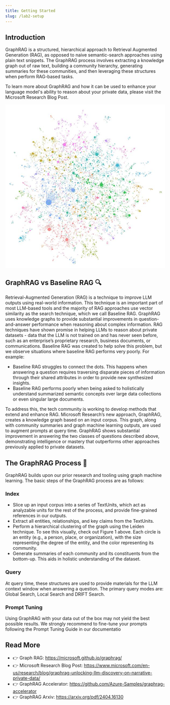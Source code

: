 ```yaml
---
title: Getting Started
slug: /lab2-setup
---
```



## Introduction

GraphRAG is a structured, hierarchical approach to Retrieval Augmented Generation (RAG), as opposed to naive semantic-search approaches using plain text snippets. The GraphRAG process involves extracting a knowledge graph out of raw text, building a community hierarchy, generating summaries for these communities, and then leveraging these structures when perform RAG-based tasks.

To learn more about GraphRAG and how it can be used to enhance your language model's ability to reason about your private data, please visit the Microsoft Research Blog Post.

![alt text](images/graphrag-diagram.png)

## GraphRAG vs Baseline RAG 🔍

Retrieval-Augmented Generation (RAG) is a technique to improve LLM outputs using real-world information. This technique is an important part of most LLM-based tools and the majority of RAG approaches use vector similarity as the search technique, which we call Baseline RAG. GraphRAG uses knowledge graphs to provide substantial improvements in question-and-answer performance when reasoning about complex information. RAG techniques have shown promise in helping LLMs to reason about private datasets - data that the LLM is not trained on and has never seen before, such as an enterprise’s proprietary research, business documents, or communications. Baseline RAG was created to help solve this problem, but we observe situations where baseline RAG performs very poorly. For example:

- Baseline RAG struggles to connect the dots. This happens when answering a question requires traversing disparate pieces of information through their shared attributes in order to provide new synthesized insights.
- Baseline RAG performs poorly when being asked to holistically understand summarized semantic concepts over large data collections or even singular large documents.

To address this, the tech community is working to develop methods that extend and enhance RAG. Microsoft Research’s new approach, GraphRAG, creates a knowledge graph based on an input corpus. This graph, along with community summaries and graph machine learning outputs, are used to augment prompts at query time. GraphRAG shows substantial improvement in answering the two classes of questions described above, demonstrating intelligence or mastery that outperforms other approaches previously applied to private datasets.

## The GraphRAG Process 🤖
GraphRAG builds upon our prior research and tooling using graph machine learning. The basic steps of the GraphRAG process are as follows:

### Index
- Slice up an input corpus into a series of TextUnits, which act as analyzable units for the rest of the process, and provide fine-grained references in our outputs.
- Extract all entities, relationships, and key claims from the TextUnits.
- Perform a hierarchical clustering of the graph using the Leiden technique. To see this visually, check out Figure 1 above. Each circle is an entity (e.g., a person, place, or organization), with the size representing the degree of the entity, and the color representing its community.
- Generate summaries of each community and its constituents from the bottom-up. This aids in holistic understanding of the dataset.

### Query
At query time, these structures are used to provide materials for the LLM context window when answering a question. The primary query modes are: Global Search, Local Search and DRIFT Search.

### Prompt Tuning
Using GraphRAG with your data out of the box may not yield the best possible results. We strongly recommend to fine-tune your prompts following the Prompt Tuning Guide in our documentatio

## Read More

- 👉 Graph RAG: https://microsoft.github.io/graphrag/
- 👉 Microsoft Research Blog Post: https://www.microsoft.com/en-us/research/blog/graphrag-unlocking-llm-discovery-on-narrative-private-data/
- 👉 GraphRAG Accelerator: https://github.com/Azure-Samples/graphrag-accelerator
- 👉 GraphRAG Arxiv: https://arxiv.org/pdf/2404.16130

